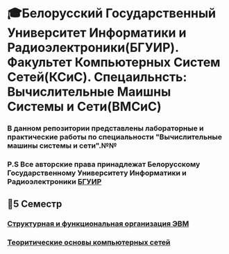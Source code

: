 # 🎓Белорусский Государственный Университет Информатики и Радиоэлектроники(БГУИР). Факультет Компьютерных Систем Сетей(КСиС). Спецаильнсть: Вычислительные Маишны Системы и Сети(ВМСиС)
### В данном репозитории представлены лабораторные и практические работы по специальности "Вычислительные машины системы и сети".№№
### P.S  Все авторские права принадлежат Белорусскому Государственному Университету Информатики и Радиоэлектроники [БГУИР](https://www.bsuir.by/)
## 📘5 Семестр
### [Структурная и функциональная организация ЭВМ](SIFO)
### [Теоритические основы компьютерных сетей](TOKS)


